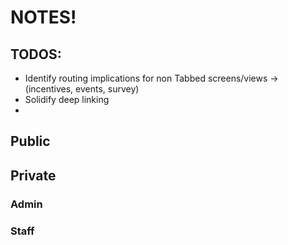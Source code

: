 # NOTES!

## TODOS:
- Identify routing implications for non Tabbed screens/views -> (incentives, events, survey)
- Solidify deep linking
-




## Public 



## Private

### Admin



### Staff
